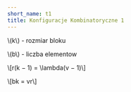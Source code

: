 ```yaml
---
short_name: t1
title: Konfiguracje Kombinatoryczne 1
---
```

<p>\(k\) - rozmiar bloku</p>
<p>\(b\) - liczba elementow</p>
<p>\[r(k − 1) = \lambda(v − 1)\]</p>
<p>\[bk = vr\]</p>
